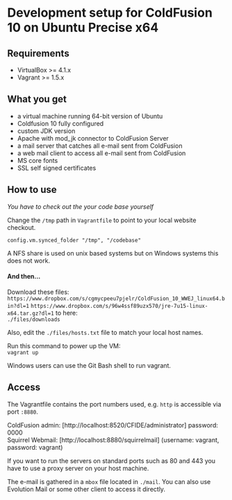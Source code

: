 # Development setup for ColdFusion 10 on Ubuntu Precise x64

## Requirements

* VirtualBox >= 4.1.x
* Vagrant >= 1.5.x

## What you get

* a virtual machine running 64-bit version of Ubuntu
* Coldfusion 10 fully configured
* custom JDK version
* Apache with mod_jk connector to ColdFusion Server
* a mail server that catches all e-mail sent from ColdFusion
* a web mail client to access all e-mail sent from ColdFusion
* MS core fonts
* SSL self signed certificates

## How to use

*You have to check out the your code base yourself*

Change the `/tmp` path in `Vagrantfile` to point to your local website checkout.

`config.vm.synced_folder "/tmp", "/codebase"`

A NFS share is used on unix based systems but on Windows systems this does not work.   

#### And then...

Download these files:
`https://www.dropbox.com/s/cgmycpeeu7pjelr/ColdFusion_10_WWEJ_linux64.bin?dl=1`
`https://www.dropbox.com/s/96w4ssf89uzx570/jre-7u15-linux-x64.tar.gz?dl=1`
to here:  
`./files/downloads`  

Also, edit the `./files/hosts.txt` file to match your local host names.

Run this command to power up the VM:  
`vagrant up`

Windows users can use the Git Bash shell to run vagrant.

## Access

The Vagrantfile contains the port numbers used, e.g. `http` is accessible via port `:8880`.

ColdFusion admin: [http://localhost:8520/CFIDE/administrator] password: 0000  
Squirrel Webmail: [http://localhost:8880/squirrelmail] (username: vagrant, password: vagrant)  

If you want to run the servers on standard ports such as 80 and 443 you have to use a proxy server on your host machine.

The e-mail is gathered in a `mbox` file located in `./mail`. You can also use Evolution Mail or some other client to access it directly.

